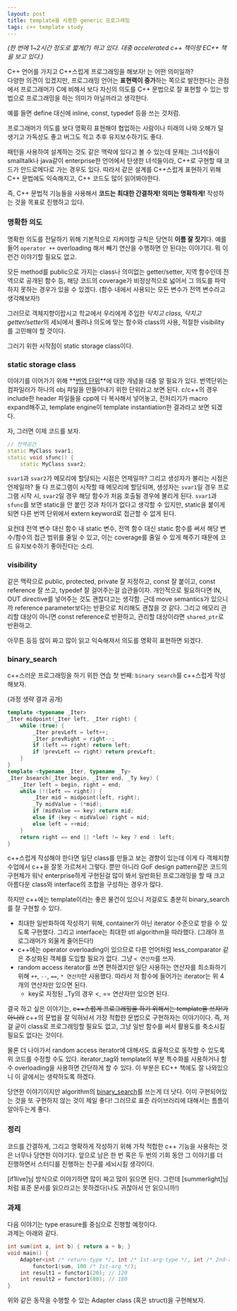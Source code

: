 ```yaml
---
layout: post
title: template을 사용한 generic 프로그래밍
tags: c++ template study
---
```


*(한 번에 1~2시간 정도로 짧게(?) 하고 있다. 대충 accelerated c++ 책이랑 EC++ 책을 보고 있다.)*

C++ 언어를 가지고 C++스럽게 프로그래밍을 해보자! 는 어떤 의미일까?  
다양한 의견이 있겠지만, 프로그래밍 언어는 **표현력이 증가**하는 쪽으로 발전한다는 관점에서 프로그래머가 C에 비해서 보다 자신의 의도를 C++ 문법으로 잘 표현할 수 있는 방법으로 프로그래밍을 하는 의미가 아닐까라고 생각한다.

예를 들면 define 대신에 inline, const, typedef 등을 쓰는 것처럼.

프로그래머가 의도를 보다 명확히 표현해야 협업하는 사람이나 미래의 나와 오해가 덜 생기고 가독성도 좋고 버그도 적고 추후 유지보수하기도 좋다.

패턴을 사용하여 설계하는 것도 같은 맥락에 있다고 볼 수 있는데 문제는 그녀석들이 smalltalk나 java같이 enterprise한 언어에서 탄생한 녀석들이라, C++로 구현할 때 코드가 안드로메다로 가는 경우도 있다. 따라서 같은 설계를 C++스럽게 표현하기 위해 C++ 문법에도 익숙해지고, C++ 코드도 많이 읽어봐야한다.

즉, C++ 문법적 기능들을 사용해서 **코드는 최대한 간결하게! 의미는 명확하게!** 작성하는 것을 목표로 진행하고 있다.

### 명확한 의도 ###

명확한 의도를 전달하기 위해 기본적으로 지켜야할 규칙은 당연히 **이름 잘 짓기**다. 예를 들어 `operator ++` overloading 해서 빼기 연산을 수행하면 안 된다는 이야기다. 뭐 이런건 이야기할 필요도 없고.

모든 method를 public으로 가지는 class나 의미없는 getter/setter, 지역 함수인데 전역으로 공개된 함수 등, 해당 코드의 coverage가 비정상적으로 넓어서 그 의도를 파악하지 못하는 경우가 있을 수 있겠다. (함수 내에서 사용되는 모든 변수가 전역 변수라고 생각해보자!)

그러므로 객체지향이랍시고 학교에서 우리에게 주입한 *닥치고 class, 닥치고 getter/setter*의 세뇌에서 풀려나 의도에 맞는 함수와 class의 사용, 적절한 visibility를 고민해야 할 것이다.

그러기 위한 시작점이 static storage class이다.

### static storage class ###

이야기를 이어가기 위해 **[번역 단위](https://en.wikipedia.org/wiki/Translation_unit_%28programming%29)**에 대한 개념을 대충 알 필요가 있다. 번역단위는 컴파일러가 하나의 obj 파일을 만들어내기 위한 단위라고 보면 된다. c/c++의 경우 include한 header 파일들을 cpp에 다 복사해서 넣어놓고, 전처리기가 macro expand해주고, template engine이 template instantiation한 결과라고 보면 되겠다.

자, 그러면 이제 코드를 보자.

```cpp
// 전역공간
static MyClass svar1;
static void sfunc() {
    static MyClass svar2;
```

`svar1`과 `svar2`가 메모리에 할당되는 시점은 언제일까? 그리고 생성자가 불리는 시점은 언제일까? 둘 다 프로그램이 시작할 때 메모리에 할당되며, 생성자는 `svar1`일 경우 프로그램 시작 시, `svar2`일 경우 해당 함수가 처음 호출될 경우에 불리게 된다. `svar1`과 `sfunc`를 보면 static을 안 붙인 것과 차이가 없다고 생각할 수 있지만, static을 붙이게 되면 다른 번역 단위에서 extern keyword로 접근할 수 없게 된다.

요컨데 전역 변수 대신 함수 내 static 변수, 전역 함수 대신 static 함수를 써서 해당 변수/함수의 접근 범위를 줄일 수 있고, 이는 coverage를 줄일 수 있게 해주기 때문에 코드 유지보수하기 좋아진다는 소리.

### visibility ###

같은 맥락으로 public, protected, private 잘 지정하고, const 잘 붙이고, const reference 잘 쓰고, typedef 잘 걸어주는걸 습관들이자. 개인적으로 필요하다면 IN, OUT directive를 넣어주는 것도 괜찮다고는 생각함. 근데 move semantics가 있으니까 reference parameter보다는 반환으로 처리해도 괜찮을 것 같다. 그리고 메모리 관리할 대상이 아니면 const reference로 반환하고, 관리할 대상이라면 `shared_ptr`로 반환하고.

아무튼 등등 많이 짜고 많이 읽고 익숙해져서 의도를 명확히 표현하면 되겠다.

### binary_search ###

c++스러운 프로그래밍을 하기 위한 연습 첫 번째: `binary search`를 c++스럽게 작성해보자.

(과정 생략 결과 공개)

```cpp
template <typename _Iter>
_Iter midpoint(_Iter left, _Iter right) {
    while (true) {
        _Iter prevLeft = left++;
        _Iter prevRight = right--;
        if (left == right) return left;
        if (prevLeft == right) return prevLeft;
    }
}
template <typename _Iter, typename _Ty>
_Iter bsearch(_Iter begin, _Iter end, _Ty key) {
    _Iter left = begin, right = end;
    while (!(left == right)) {
        _Iter mid = midpoint(left, right);
        _Ty midValue = (*mid);
        if (midValue == key) return mid;
        else if (key < midValue) right = mid;
        else left = ++mid;
    }
    return right == end || *left != key ? end : left;
}
```

c++스럽게 작성해야 한다면 일단 class를 만들고 보는 경향이 있는데 이게 다 객체지향 수업에서 c++을 잘못 가르쳐서 그렇다. 뿐만 아니라 GoF design pattern같은 코드의 구현체가 워낙 enterprise하게 구현된걸 많이 봐서 일반화된 프로그래밍을 할 때 크고 아름다운 class와 interface의 조합을 구성하는 경우가 많다.

하지만 c++에는 template이라는 좋은 물건이 있으니 저걸로도 충분히 binary_search를 잘 구현할 수 있다.

* 최대한 일반화하여 작성하기 위해, container가 아닌 iterator 수준으로 받을 수 있도록 구현했다. 그리고 interface는 최대한 stl algorithm을 따라했다. (그래야 프로그래머가 외울게 줄어든다!)
* c++에는 operator overloading이 있으므로 다른 언어처럼 less_comparator 같은 추상화된 객체를 도입할 필요가 없다. 그냥 `< 연산자`를 쓰자.
* random access iterator를 쓰면 편하겠지만 일단 사용하는 연산자를 최소화하기 위해 `++`, `--`, `==`, `* 연산자`만 사용했다. 따라서 저 함수에 들어가는 iterator는 위 4개의 연산자만 있으면 된다.
	* key로 지정된 _Ty의 경우 <, == 연산자만 있으면 된다.

결국 하고 싶은 이야기는, ~~c++스럽게 프로그래밍을 하기 위해서는 template을 쓰자!가 아니라~~ c++의 문법을 잘 익혀놔서 가장 적합한 문법으로 구현하자는 이야기이다. 즉, 저걸 굳이 class로 프로그래밍할 필요도 없고, 그냥 일반 함수를 써서 활용도를 축소시킬 필요도 없다는 것이다.

물론 더 나아가서 random access iterator에 대해서도 효율적으로 동작할 수 있도록 위 코드를 수정할 수도 있다. iterator_tag와 template의 부분 특수화를 사용하거나 함수 overloading을 사용하면 간단하게 할 수 있다. 이 부분은 EC++ 책에도 잘 나와있으니 이 글에서는 생략하도록 하겠다.

당연한 이야기이지만 algorithm의 [binary_search](https://www.cplusplus.com/reference/algorithm/binary_search/)를 쓰는게 더 낫다. 이미 구현되어있는 것을 또 구현하지 않는 것이 제일 좋다! 그러므로 표준 라이브러리에 대해서는 틈틈이 알아두는게 좋다.

### 정리 ###

코드를 간결하게, 그리고 명확하게 작성하기 위해 가작 적합한 c++ 기능을 사용하는 것은 너무나 당연한 이야기다. 앞으로 남은 한 번 혹은 두 번의 기회 동안 그 이야기를 더 진행하면서 스터디를 진행하는 친구를 세뇌시킬 생각이다.

[if1live]님 방식으로 이야기하면 많이 짜고 많이 읽으면 된다. 그런데 [summerlight]님처럼 표준 문서를 읽으라고는 못하겠다(나도 귀찮아서 안 읽으니까!)

### 과제 ###

다음 이야기는 type erasure를 중심으로 진행할 예정이다.  
과제는 아래와 같다.

```cpp
int sum(int a, int b) { return a + b; }
void main() {
    Adapter<int /* return-type */, int /* 1st-arg-type */, int /* 2nd-arg-type */>
        functor1(sum, 100 /* 1st-arg */);
    int result1 = functor1(20); // 120
    int result2 = functor1(80); // 180
}
```

위와 같은 동작을 수행할 수 있는 Adapter class (혹은 struct)을 구현해보자.
